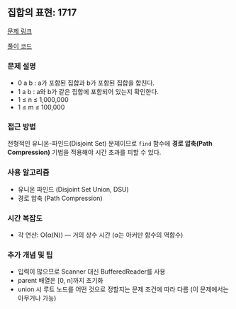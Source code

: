 ## 집합의 표현: 1717
[문제 링크](https://www.acmicpc.net/problem/1717)

[풀이 코드](../solved/Boj1717.java)

### 문제 설명
- 0 a b : a가 포함된 집합과 b가 포함된 집합을 합친다.
- 1 a b : a와 b가 같은 집합에 포함되어 있는지 확인한다.
- 1 ≤ n ≤ 1,000,000  
- 1 ≤ m ≤ 100,000

### 접근 방법
전형적인 유니온-파인드(Disjoint Set) 문제이므로 `find` 함수에 **경로 압축(Path Compression)** 기법을 적용해야 시간 초과를 피할 수 있다.

### 사용 알고리즘
- 유니온 파인드 (Disjoint Set Union, DSU)
- 경로 압축 (Path Compression)

### 시간 복잡도
- 각 연산: O(α(N)) — 거의 상수 시간 (α는 아커만 함수의 역함수)

### 추가 개념 및 팁
- 입력이 많으므로 Scanner 대신 BufferedReader를 사용
- parent 배열은 [0, n]까지 초기화
- union 시 루트 노드를 어떤 것으로 정할지는 문제 조건에 따라 다름 (이 문제에서는 아무거나 가능)